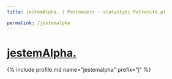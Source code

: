 ```yaml
---
title: jestemAlpha. | Patromierz - statystyki Patronite.pl

permalink: /jestemalpha
---
```


# [jestemAlpha.](https://patronite.pl/jestemalpha)

{% include profile.md name="jestemalpha" prefix="j" %}
